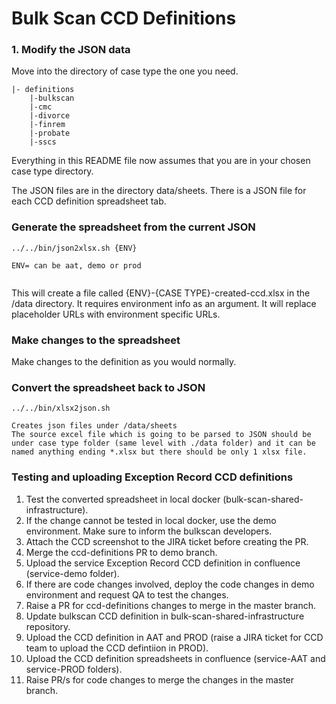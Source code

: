 # Bulk Scan CCD Definitions


### 1. Modify the JSON data

Move into the directory of case type the one you need.

    |- definitions
        |-bulkscan
        |-cmc
        |-divorce
        |-finrem
        |-probate
        |-sscs

    
Everything in this README file now assumes that you are in your chosen case type directory.
        
The JSON files are in the directory data/sheets. There is a JSON file for each CCD definition spreadsheet tab.


### Generate the spreadsheet from the current JSON

```
../../bin/json2xlsx.sh {ENV}

ENV= can be aat, demo or prod


```

This will create a file called {ENV}-{CASE TYPE}-created-ccd.xlsx in the /data directory.
It requires environment info as an argument. It will replace placeholder URLs with  environment specific URLs.


### Make changes to the spreadsheet

Make changes to the definition as you would normally.

### Convert the spreadsheet back to JSON

```
../../bin/xlsx2json.sh

Creates json files under /data/sheets
The source excel file which is going to be parsed to JSON should be under case type folder (same level with ./data folder) and it can be named anything ending *.xlsx but there should be only 1 xlsx file.

```


### Testing and uploading Exception Record CCD definitions 

1. Test the converted spreadsheet in local docker (bulk-scan-shared-infrastructure).
2. If the change cannot be tested in local docker, use the demo environment. Make sure to inform the bulkscan developers.
3. Attach the CCD screenshot to the JIRA ticket before creating the PR.  
4. Merge the ccd-definitions PR to demo branch.
5. Upload the service Exception Record CCD definition in confluence (service-demo folder).
6. If there are code changes involved, deploy the code changes in demo environment and request QA to test the changes.
7. Raise a PR for ccd-definitions changes to merge in the master branch.
8. Update bulkscan CCD definition in bulk-scan-shared-infrastructure repository.
9. Upload the CCD definition in AAT and PROD (raise a JIRA ticket for CCD team to upload the CCD defintiion in PROD).
10. Upload the CCD definition spreadsheets in confluence (service-AAT and service-PROD folders).
11. Raise PR/s for code changes to merge the changes in the master branch.          


